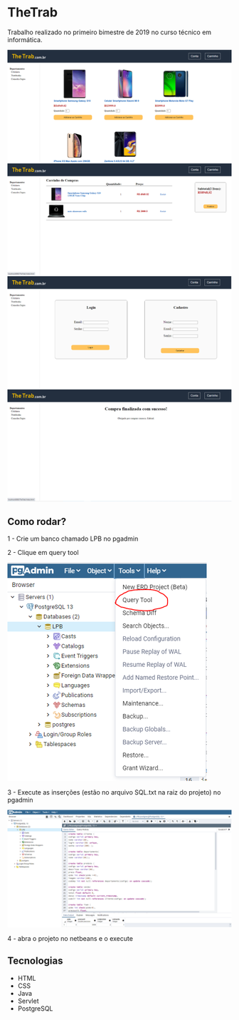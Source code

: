 # TheTrab
Trabalho realizado no primeiro bimestre de 2019 no curso técnico em informática.

<p align="center">
  <img src="https://github.com/gf-teixeira/TheTrab/blob/main/screenshots/Capturar1.PNG">
  <img src="https://github.com/gf-teixeira/TheTrab/blob/main/screenshots/Capturar2.PNG">
  <img src="https://github.com/gf-teixeira/TheTrab/blob/main/screenshots/Capturar3.PNG">
  <img src="https://github.com/gf-teixeira/TheTrab/blob/main/screenshots/Capturar4.PNG">

</p>

## Como rodar?

1 - Crie um banco chamado LPB no pgadmin

2 - Clique em query tool 

  <img src="https://github.com/gf-teixeira/TheTrab/blob/main/screenshots/pgadmin2.PNG">

3 - Execute as inserções (estão no arquivo SQL.txt na raiz do projeto) no pgadmin

  <img src="https://github.com/gf-teixeira/TheTrab/blob/main/screenshots/pgadmin1.PNG">

4 - abra o projeto no netbeans e o execute

## Tecnologias

- HTML
- CSS
- Java
- Servlet
- PostgreSQL
